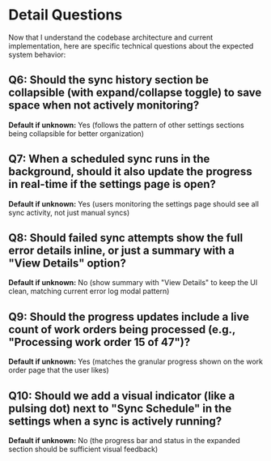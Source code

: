 # Detail Questions

Now that I understand the codebase architecture and current implementation, here are specific technical questions about the expected system behavior:

## Q6: Should the sync history section be collapsible (with expand/collapse toggle) to save space when not actively monitoring?
**Default if unknown:** Yes (follows the pattern of other settings sections being collapsible for better organization)

## Q7: When a scheduled sync runs in the background, should it also update the progress in real-time if the settings page is open?
**Default if unknown:** Yes (users monitoring the settings page should see all sync activity, not just manual syncs)

## Q8: Should failed sync attempts show the full error details inline, or just a summary with a "View Details" option?
**Default if unknown:** No (show summary with "View Details" to keep the UI clean, matching current error log modal pattern)

## Q9: Should the progress updates include a live count of work orders being processed (e.g., "Processing work order 15 of 47")?
**Default if unknown:** Yes (matches the granular progress shown on the work order page that the user likes)

## Q10: Should we add a visual indicator (like a pulsing dot) next to "Sync Schedule" in the settings when a sync is actively running?
**Default if unknown:** No (the progress bar and status in the expanded section should be sufficient visual feedback)